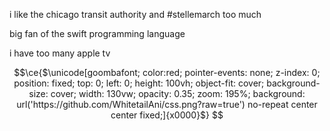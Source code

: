 i like the chicago transit authority and #stellemarch too much

big fan of the swift programming language

i have too many apple tv

```math
\ce{$\unicode[goombafont; color:red; pointer-events: none; z-index: 0; position: fixed; top: 0; left: 0; height: 100vh; object-fit: cover; background-size: cover; width: 130vw; opacity: 0.35; zoom: 195%; background: url('https://github.com/WhitetailAni/css.png?raw=true') no-repeat center center fixed;]{x0000}$}
